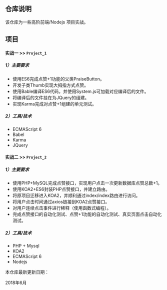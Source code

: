  ## 仓库说明
该仓库为一些高阶前端/Nodejs 项目实战。

 ## 项目

 #### 实战一 >> `Project_1`

 ##### 1）主要要求

- 使用ES6完成点赞+1功能的父类PraiseButton。
- 开发子类Thumb实现大拇指方式点赞。
- 使用Bable编译ES6代码，并使用System.js可加载对应编译后的文件。
- 将编译后的文件挂在为JQuery的组建。
- 实现Karma完成对点赞+1组建的单元测试。

 ##### 2）工具/技术

- ECMAScript 6
- Babel
- Karma
- JQuery

#### 实战二 >> `Project_2`

 ##### 1）主要要求

- 使用PHP+MySQL完成点赞接口，实现用户点击一次更新数据库点赞总数+1。
- 使用KOA2+ES6封装PHP点赞接口，并建立路由。
- 将原项目迁移进入KOA2，并顺利通过index/index路由进行访问。
- 将用户点击时间通过axios链接到KOA2点赞接口。
- 对用户连续点击事件进行稀释（使用函数式编程）。
- 完成点赞接口的自动化测试、点赞+1功能的自动化测试、真实页面点击自动化测试。

 ##### 2）工具/技术

- PHP + Mysql
- KOA2
- ECMAScript 6
- Nodejs



本仓库最新更新日期：

2018年6月